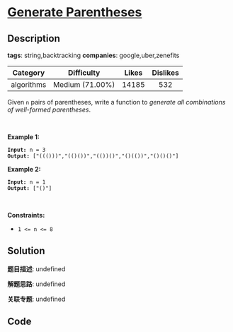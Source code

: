 # [Generate Parentheses](https://leetcode.com/problems/generate-parentheses/description/)

## Description

**tags**: string,backtracking
**companies**: google,uber,zenefits

| Category | Difficulty | Likes | Dislikes |
| :------: | :--------: | :---: | :------: |
| algorithms | Medium (71.00%) | 14185 | 532 |

<p>Given <code>n</code> pairs of parentheses, write a function to <em>generate all combinations of well-formed parentheses</em>.</p>

<p>&nbsp;</p>
<p><strong>Example 1:</strong></p>
<pre><code><strong>Input:</strong> n = 3
<strong>Output:</strong> ["((()))","(()())","(())()","()(())","()()()"]</code></pre><p><strong>Example 2:</strong></p>
<pre><code><strong>Input:</strong> n = 1
<strong>Output:</strong> ["()"]</code></pre>
<p>&nbsp;</p>
<p><strong>Constraints:</strong></p>

<ul>
	<li><code>1 &lt;= n &lt;= 8</code></li>
</ul>



## Solution

**题目描述**: undefined

**解题思路**: undefined

**关联专题**: undefined

## Code